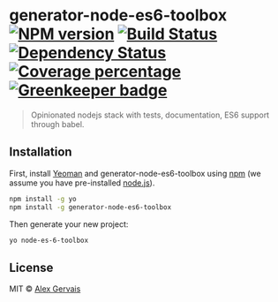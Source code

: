 # generator-node-es6-toolbox [![NPM version][npm-image]][npm-url] [![Build Status][travis-image]][travis-url] [![Dependency Status][daviddm-image]][daviddm-url] [![Coverage percentage][coveralls-image]][coveralls-url] [![Greenkeeper badge][greenkeeper-url]][greenkeeper-url]
> Opinionated nodejs stack with tests, documentation, ES6 support through babel.

## Installation

First, install [Yeoman](http://yeoman.io) and generator-node-es6-toolbox using [npm](https://www.npmjs.com/) (we assume you have pre-installed [node.js](https://nodejs.org/)).

```bash
npm install -g yo
npm install -g generator-node-es6-toolbox
```

Then generate your new project:

```bash
yo node-es-6-toolbox
```

## License

MIT © [Alex Gervais](gogap.co)


[npm-image]: https://badge.fury.io/js/generator-node-es6-toolbox.svg
[npm-url]: https://npmjs.org/package/generator-node-es6-toolbox
[travis-image]: https://travis-ci.org/alexgerv/generator-node-es6-toolbox.svg?branch=master
[travis-url]: https://travis-ci.org/alexgerv/generator-node-es6-toolbox
[daviddm-image]: https://david-dm.org/alexgerv/generator-node-es6-toolbox.svg?theme=shields.io
[daviddm-url]: https://david-dm.org/alexgerv/generator-node-es6-toolbox
[coveralls-image]: https://coveralls.io/repos/alexgerv/generator-node-es6-toolbox/badge.svg
[coveralls-url]: https://coveralls.io/r/alexgerv/generator-node-es6-toolbox
[greenkeeper-url]: https://badges.greenkeeper.io/alexgerv/generator-node-es6-toolbox.svg
